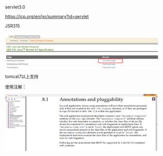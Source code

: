 servlet3.0

https://jcp.org/en/jsr/summary?id=servlet

JSR315

![1540901148842](assets/1540901148842.png)



tomcat7以上支持

使用注解：

![1540901387251](assets/1540901387251.png)





